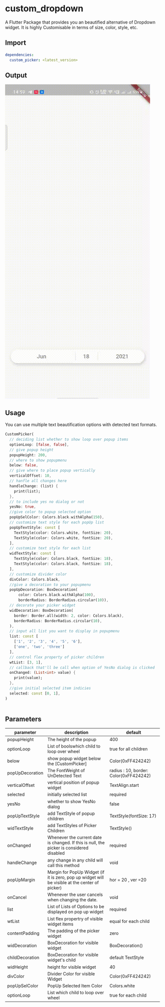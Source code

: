 # custom_dropdown

A Flutter Package that provides you an beautified alternative of Dropdown widget.
It is highly Customisable in terms of size, color, style, etc.


## Import

``` yaml
dependencies:
  custom_picker: <latest_version>
```


## Output
![custom_picker](https://github.com/dubey2k/custom_picker/blob/master/example/output/output.gif)


## Usage

You can use multiple text beautification options with detected text formats.

```dart
CustomPicker(
  // deciding list whether to show loop over popup items
  optionLoop: [false, false],
  // give popup height
  popupHeight: 200,
  // where to show popupmenu
  below: false,
  // give where to place popup vertically
  verticalOffset: 10,
  // hanfle all changes here
  handleChange: (list) {
    print(list);
  },
  // to include yes no dialog or not
  yesNo: true,
  //give color to popup selected option
  popUpSelColor: Colors.black.withAlpha(150),
  // customize text style for each popUp list
  popUpTextStyle: const [
    TextStyle(color: Colors.white, fontSize: 20),
    TextStyle(color: Colors.white, fontSize: 20),
  ],
  // customize text style for each list
  widTextStyle: const [
    TextStyle(color: Colors.black, fontSize: 18),
    TextStyle(color: Colors.black, fontSize: 18),
  ],
  // customize divider color
  divColor: Colors.black,
  //give a decoration to your popupmenu
  popUpDecoration: BoxDecoration(
      color: Colors.black.withAlpha(100),
      borderRadius: BorderRadius.circular(10)),
  // decorate your picker widget
  widDecoration: BoxDecoration(
    border: Border.all(width: 2, color: Colors.black),
    borderRadius: BorderRadius.circular(10),
  ),
  // input all list you want to display in popupmenu
  list: const [
    ['1', '2', '3', '4', '5', '6'],
    ['one', 'two', 'three']
  ],
  // control flex property of picker children
  wtList: [3, 1],
  // callback that'll be call when option of YesNo dialog is clicked
  onChanged: (List<int> value) {
    print(value);
  },
  //give initial selected item indicies
  selected: const [0, 1],
)
       
```


## Parameters


|   parameter        |      description                                                                                     |  default                                 |
| ------------------ | ---------------------------------------------------------------------------------------------------- | ---------------------------------------- |
|   popupHeight      |     The height of the popup                                                                          |  400                                     |
|   optionLoop       |     List of boolswhich child to loop over wheel                                                      |  true for all children                   |
|   below            |     show popup widget below the [CustomPicker]                                                       |  Color(0xFF424242)                       |
|   popUpDecoration  |     The FontWeight of UnDetected Text                                                                |  radius : 10, border: Color(0xFF424242)  |
|   verticalOffset   |     vertical position of popup widget                                                                |  TextAlign.start                         |
|   selected         |     initially selected list                                                                          |  required                                |
|   yesNo            |     whether to show YesNo dialog                                                                     |  false                                   |
|   popUpTextStyle   |     add TextStyle of popup children                                                                  |  TextStyle(fontSize: 17)                 |
|   widTextStyle     |     add TextStyles of Picker Children                                                                |  TextStyle()                             |
|   onChanged        |     Whenever the current date is changed. If this is null, the picker is considered disabled         |  required                                |
|   handleChange     |     any change in any child will call this method                                                    |  void                                    |
|   popUpMargin      |     Margin for PopUp Widget (if it is zero, pop up widget will be visible at the center of picker)   |  hor = 20 , ver =20                      |
|   onCancel         |     Whenever the user cancels when changing the date.                                                |  void                                    |
|   list             |     List of Lists of Options to be displayed on pop up widget                                        |  required                                |
|   wtList           |     List<int> flex propertry of visible widget items                                                 |  equal for each child                    |
|   contentPadding   |     The padding of the picker widget                                                                 |  zero                                    |
|   widDecoration    |     BoxDecoration for visible widget                                                                 |  BoxDecoration()                         |
|   childDecoration  |     BoxDecoration for visible widget's child                                                         |  default TextStyle                       |
|   widHeight        |     height for visible widget                                                                        |  40                                      |
|   divColor         |     Divider Color for visible Widget                                                                 |  Color(0xFF424242)                       |
|   popUpSelColor    |     PopUp Selected Item Color                                                                        |  Colors.white                            |
|   optionLoop       |     List<bool> which child to loop over wheel                                                        |  true for each child                     |
